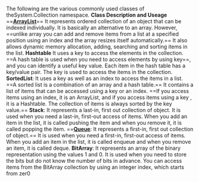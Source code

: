 The following are the various commonly used classes of theSystem.Collection namespace. 
**Class Description and Useage**
==**<u>ArrayList</u>**== It represents ordered collection of an object that can be indexed individually. It is basically an alternative to an array. However, ==unlike array you can add and remove items from a list at a specified position using an index and the array resizes itself automatically.== It also allows dynamic memory allocation, adding, searching and sorting items in the list.
**Hashtable** It uses a key to access the elements in the collection.
==A hash table is used when you need to access elements by using key==, and you can identify a useful key value. Each item in the hash table has a key/value pair. The key is used to access the items in the collection.
**SortedList**: It uses a key as well as an index to access the items in a list.
==A sorted list is a combination of an array and a hash table.== It contains a list of items that can be accessed using a key or an index. ==If you access items using an index, it is an ArrayList, and if you access items using a key , it is a Hashtable. The collection of items is always sorted by the key value.==
**Stack**: It represents a last-in, first out collection of object. It is used when you need a last-in, first-out access of items. When you add an item in the list, it is called pushing the item and when you remove it, it is called popping the item.
==**<u>Queue</u>**: It represents a first-in, first out collection of object.== It is used when you need a first-in, first-out access of items. When you add an item in the list, it is called enqueue and when you remove an item, it is called deque.
**BitArray**: It represents an array of the binary representation using the values 1 and 0. It is used when you need to store the bits but do not know the number of bits in advance. You can access items from the BitArray collection by using an integer index, which starts from zer0